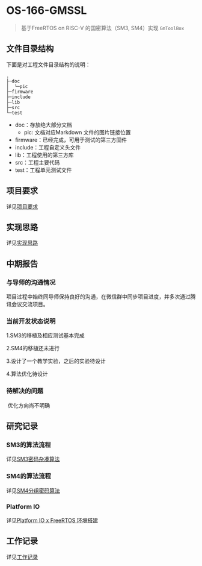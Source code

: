 # OS-166-GMSSL
> 基于FreeRTOS on RISC-V 的国密算法（SM3, SM4）实现 `GmToolBox`

## 文件目录结构

下面是对工程文件目录结构的说明：

```
.
├─doc
│  └─pic
├─firmware
├─include
├─lib
├─src
└─test
```

* doc：存放绝大部分文档
  * pic: 文档对应Markdown 文件的图片链接位置
* firmware：已经完成，可用于测试的第三方固件
* include：工程自定义头文件
* lib：工程使用的第三方库
* src：工程主要代码
* test：工程单元测试文件

## 项目要求
详见[项目要求](./doc/%E9%A1%B9%E7%9B%AE%E8%A6%81%E6%B1%82.md)

## 实现思路
详见[实现思路](./doc/%E5%AE%9E%E7%8E%B0%E6%80%9D%E8%B7%AF.md)

## 中期报告

### 与导师的沟通情况

​	项目过程中始终同导师保持良好的沟通，在微信群中同步项目进度，并多次通过腾讯会议交流项目。

### 当前开发状态说明

1.SM3的移植及相应测试基本完成

2.SM4的移植还未进行

3.设计了一个教学实验，之后的实验待设计

4.算法优化待设计

### 待解决的问题

​	优化方向尚不明确

## 研究记录

### SM3的算法流程

详见[SM3密码杂凑算法](./doc/SM3密码杂凑算法.md)

### SM4的算法流程

详见[SM4分组密码算法](./doc/SM4分组密码算法.md)

### Platform IO
详见[Platform IO x FreeRTOS 环境搭建](./doc/Platform%20IO%20x%20FreeRTOS%20%E7%8E%AF%E5%A2%83%E6%90%AD%E5%BB%BA.md)

## 工作记录

详见[工作记录](./工作记录.md)

